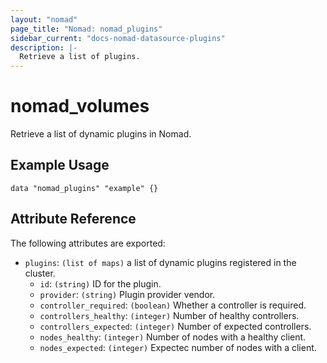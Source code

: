 ```yaml
---
layout: "nomad"
page_title: "Nomad: nomad_plugins"
sidebar_current: "docs-nomad-datasource-plugins"
description: |-
  Retrieve a list of plugins.
---
```


# nomad_volumes

Retrieve a list of dynamic plugins in Nomad.

## Example Usage

```hcl
data "nomad_plugins" "example" {}
```

## Attribute Reference

The following attributes are exported:

* `plugins`: `(list of maps)` a list of dynamic plugins registered in the cluster.
  * `id`: `(string)` ID for the plugin.
  * `provider`: `(string)` Plugin provider vendor.
  * `controller_required`: `(boolean)` Whether a controller is required.
  * `controllers_healthy`: `(integer)` Number of healthy controllers.
  * `controllers_expected`: `(integer)` Number of expected controllers.
  * `nodes_healthy`: `(integer)` Number of nodes with a healthy client.
  * `nodes_expected`: `(integer)` Expectec number of nodes with a client.
